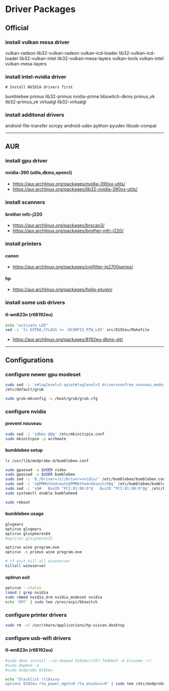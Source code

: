 # Driver Packages

## Official

### install vulkan mesa driver

vulkan-radeon lib32-vulkan-radeon
vulkan-icd-loader lib32-vulkan-icd-loader
lib32-vulkan-intel lib32-vulkan-mesa-layers
vulkan-tools vulkan-intel vulkan-mesa-layers

### install intel-nvidia driver

```
# Install NVIDIA drivers first
```

bumblebee primus lib32-primus
nvidia-prime bbswitch-dkms
primus_vk lib32-primus_vk
virtualgl lib32-virtualgl

### install additonal drivers

android-file-transfer
scrcpy android-udev
python-pyudev
libusb-compat

--------------------------------------------------------------------------------

## AUR

### install gpu driver

#### nvidia-390 (utils,dkms,opencl)

- https://aur.archlinux.org/packages/nvidia-390xx-utils/
- https://aur.archlinux.org/packages/lib32-nvidia-390xx-utils/

### install scanners

#### brother mfc-j220

- https://aur.archlinux.org/packages/brscan3/
- https://aur.archlinux.org/packages/brother-mfc-j220/

### install printers

#### canon

- https://aur.archlinux.org/packages/cnijfilter-ip2700series/

#### hp

- https://aur.archlinux.org/packages/hplip-plugin/

### install some usb drivers

#### tl-wn823n (rtl8192eu)

```sh
echo "activate LED"
sed -i '2i EXTRA_CFLAGS += -DCONFIG_RTW_LED' src/8192eu/Makefile
```

- https://aur.archlinux.org/packages/8192eu-dkms-git/

--------------------------------------------------------------------------------

## Configurations

### configure newer gpu modeset

```sh
sudo sed -i 's#loglevel=3 quiet#loglevel=3 driver=nonfree nouveau.modeset=0 i915.modeset=1 radeon.modeset=1 quiet#' \
/etc/default/grub

sudo grub-mkconfig -o /boot/grub/grub.cfg
```

### configure nvidia

#### prevent nouveau

```sh
sudo sed -i 's@kms @@g' /etc/mkinitcpio.conf
sudo mkinitcpio -p archmate
```

#### bumblebee setup

```sh
ls /usr/lib/modprobe.d/bumblebee.conf

sudo gpasswd -a $USER video
sudo gpasswd -a $USER bumblebee
sudo sed -i '0,/Driver=/s//Driver=nvidia/' /etc/bumblebee/bumblebee.conf
sudo sed -i 's@PMMethod=auto@PMMethod=bbswitch@g' /etc/bumblebee/bumblebee.conf
sudo sed -i 's@#   BusID "PCI:01:00:0"@   BusID "PCI:01:00:0"@g' /etc/bumblebee/xorg.conf.nvidia
sudo systemctl enable bumblebeed

sudo reboot
```

#### bumblebee usage

```sh
glxgears
optirun glxgears
optirun glxspheres64
#optirun glxspheres32
```

```sh
optirun wine program.exe
optirun -b primus wine program.exe

# if exit kill all wineserver
killall wineserver
```

#### optirun exit

```sh
optirun --status
lsmod | grep nvidia
sudo rmmod nvidia_drm nvidia_modeset nvidia
echo 'OFF' | sudo tee /proc/acpi/bbswitch
```

### configure printer drivers

```sh
sudo rm -vf /usr/share/applications/hp-uiscan.desktop
```

### configure usb-wifi drivers

#### tl-wn823n (rtl8192eu)

```sh
#sudo dkms install --no-depmod 8192eu/r257.744bbe5 -k $(uname -r)
#sudo depmod -a
#sudo modprobe 8192eu

echo "blacklist rtl8xxxu
options 8192eu rtw_power_mgnt=0 rtw_enusbss=0" | sudo tee /etc/modprobe.d/rtl8xxxu.conf
```
